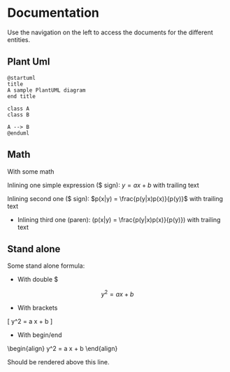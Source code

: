 # Documentation

Use the navigation on the left to access the documents for the different entities.

## Plant Uml

```plantuml
@startuml
title
A sample PlantUML diagram
end title

class A
class B

A --> B
@enduml
```

## Math

With some math

Inlining one simple expression ($ sign): $y = a x + b$ with trailing text

Inlining second one ($ sign): $p(x|y) = \frac{p(y|x)p(x)}{p(y)}$ with trailing text

* Inlining third one (paren): \(p(x|y) = \frac{p(y|x)p(x)}{p(y)}\) with trailing text

## Stand alone

Some stand alone formula:

* With double $

$$
  y^2 = a x + b
$$

* With brackets

\[
  y^2 = a x + b
\]

* With begin/end

\begin{align}
  y^2 = a x + b
\end{align}

Should be rendered above this line.
